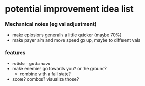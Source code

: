 # potential improvement idea list

### Mechanical notes (eg val adjustment)
- make eplosions generally a little quicker (maybe 70%)
- make payer aim and move speed go up, maybe to different vals

### features
- reticle - gotta have
- make enemies go towards you? or the ground?
  - combine with a fail state?
- score? combos? visualize those?
